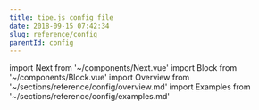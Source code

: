 ```yaml
---
title: tipe.js config file
date: 2018-09-15 07:42:34
slug: reference/config
parentId: config
---
```

import Next from '~/components/Next.vue'
import Block from '~/components/Block.vue'
import Overview from '~/sections/reference/config/overview.md'
import Examples from '~/sections/reference/config/examples.md'

<Block>
  <Overview/>
</Block>

<Block>
  <Examples/>
</Block>
